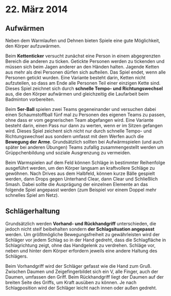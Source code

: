 # 22. März 2014

## Aufwärmen

Neben dem Warmlaufen und Dehnen bieten Spiele eine gute Möglichkeit,
den Körper aufzuwärmen. 

Beim __Kettenticker__ versucht zunächst eine Person in einem
abgegrenzten Bereich die anderen zu ticken. Getickte Personen werden
zu tickenden und müssen sich beim Jagen anderer an den Händen halten.
Jagende Ketten aus mehr als drei Personen dürfen sich aufteilen. Das
Spiel endet, wenn alle Personen getickt wurden. Eine Variante besteht
darin, Ketten nicht aufzuteilen, so dass am Ende alle Personen Teil
einer einzigen Kette sind. Dieses Spiel zeichnet sich durch __schnelle
Tempo- und Richtungswechsel__ aus, die den Körper aufwärmen und
gleichzeitig die Laufarbeit beim Badminton vorbereiten.

Beim __5er-Ball__ spielen zwei Teams gegeneinander und versuchen dabei
einen Schaumstoffball fünf mal zu Personen des eigenen Teams zu
passen, ohne dass er vom gegnerischen Team abgefangen wird. Eine
Variante besteht darin, einen Pass nur dann zu werten, wenn er im
Sitzen gefangen wird. Dieses Spiel zeichent sich nicht nur durch
schnelle Tempo- und Richtungswechsel aus sondern umfasst mit dem
Werfen auch die __Bewegung der Arme__. Grundsätzlich sollten bei
Aufwärmspielen (und auch später bei anderen Übungen) Teams zufallig
zusammengestellt werden um Grüppchenbildung und soziale Ausgrenzung zu
vermeiden.

Beim Warmspielen auf dem Feld können Schläge in bestimmter Reihenfolge
ausgeführt werden, um den Körper langsam an kraftvollere Schläge zu
gewöhnen. Nach Drives aus dem Halbfeld, können kurze Bälle gespielt
werden, dann Drops gegen Unterhand Clear, dann Clear und Schließlich
Smash. Dabei sollte die Ausprägung der einzelnen Elemente an das
folgende Spiel angepasst werden (zum Beispiel vor einem Doppel mehr
schnelles Spiel am Netz).

## Schlägerhaltung

Grundsätzlich werden __Vorhand- und Rückhandgriff__ unterschieden, die
jedoch nicht steif beibehalten sondern __der Schlagsituation
angepasst__ werden. Um größtmögliche Bewegungsfreiheit zu
gewährleisten wird der Schläger vor jedem Schlag so in der Hand
gedreht, dass die Schlagfläche in Schlagrichtung zeigt, ohne das
Handgelenk zu verdrehen. Schläge vor, neben und hinter dem Körper
erfordern jeweils eine andere Haltung des Schlägers.

Beim Vorhandgriff wird der Schläger gefasst wie die Hand zum Gruß.
Zwischen Daumen und Zeigefingerbildet sich ein V, alle Finger, auch
der Daumen, umfassen den Griff. Beim Rückhandgriff liegt der Daumen
auf der breiten Seite des Griffs, um Kraft ausüben zu können. Je nach
Schlagposition wird der Schläger leicht nach innen oder außen gedreht.


